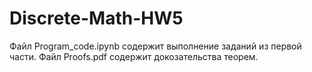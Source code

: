 # Discrete-Math-HW5
Файл Program_code.ipynb содержит выполнение заданий из первой части.
Файл Proofs.pdf содержит докозательства теорем.
